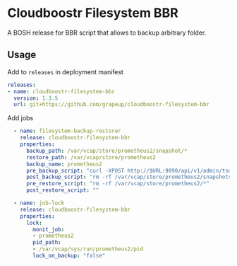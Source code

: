 # Cloudboostr Filesystem BBR

A BOSH release for BBR script that allows to backup arbitrary folder.

## Usage

Add to `releases` in deployment manifest
```YAML
releases:
- name: cloudboostr-filesystem-bbr
  version: 1.3.5
  url: git+https://github.com/grapeup/cloudboostr-filesystem-bbr
```

Add jobs
```YAML
  - name: filesystem-backup-restorer
    release: cloudboostr-filesystem-bbr
    properties:
      backup_path: /var/vcap/store/prometheus2/snapshot/*
      restore_path: /var/vcap/store/prometheus2
      backup_name: prometheus2
      pre_backup_script: "curl -XPOST http://$URL:9090/api/v1/admin/tsdb/snapshot?skip_head=true"
      post_backup_script: "rm -rf /var/vcap/store/prometheus2/snapshots/*"
      pre_restore_script: "rm -rf /var/vcap/store/prometheus2/*"
      post_restore_script: ""

  - name: job-lock
    release: cloudboostr-filesystem-bbr
    properties:
      lock:
        monit_job:
        - prometheus2
        pid_path:
        - /var/vcap/sys/run/prometheus2/pid
        lock_on_backup: "false"
```


